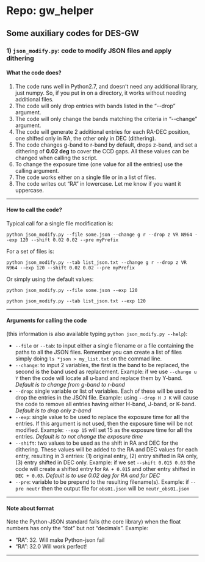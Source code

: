 # Repo: gw_helper
## Some auxiliary codes for DES-GW

### 1) `json_modify.py`: code to modify JSON files and apply dithering

#### What the code does?
1) The code runs well in Python2.7, and doesn’t need any additional library, just numpy. So, if you put in on a directory, it works without needing additional files.
1) The code will only drop entries with bands listed in the “--drop” argument.
1) The code will only change the bands matching the criteria in “--change” argument.
1) The code will generate 2 additional entries for each RA-DEC position, one shifted only in RA, the other only in DEC (dithering).
1) The code changes g-band to r-band by default, drops z-band, and set a dithering of **0.02 deg** to cover the CCD gaps. All these values can be changed when calling the script.
1) To change the exposure time (one value for all the entries) use the calling argument.
1) The code works either on a single file or in a list of files.
1) The code writes out “RA” in lowercase. Let me know if you want it uppercase.

------------------------------------------------
#### How to call the code?

Typical call for a single file modification is:

`python json_modify.py --file some.json --change g r --drop z VR N964 --exp 120 --shift 0.02 0.02 --pre myPrefix`

For a set of files is:

`python json_modify.py --tab list_json.txt --change g r --drop z VR N964 --exp 120 --shift 0.02 0.02 --pre myPrefix`

Or simply using the default values:

`python json_modify.py --file some.json --exp 120`

`python json_modify.py --tab list_json.txt --exp 120`

------------------------------------------------
#### Arguments for calling the code
(this information is also available typing `python json_modify.py --help`):
  * `--file` or `--tab`: to input either a single filename or a file containing the paths to all the JSON files. Remember you can create a list of files simply doing `ls *json > my_list.txt` on the commad line.
  * `--change`: to input 2 variables, the first is the band to be replaced, the second is the band used as replacement. Example: if we use `--change u Y` then the code will locate all u-band and replace them by Y-band. *Default is to change from g-band to r-band*
  * `--drop`: single variable or list of variables. Each of these will be used to drop the entries in the JSON file. Example: using `--drop H J K` will cause the code to remove all entries having either H-band, J-band, or K-band. *Default is to drop only z-band*
  * `--exp`: single value to be used to replace the exposure time for **all** the entries. If this argument is not used, then the exposure time will be not modified. Example: `--exp 15` will set 15 as the exposure time for **all** the entries. *Default is to not change the exposure time*
  * `--shift`: two values to be used as the shift in RA and DEC for the dithering. These values will be added to the RA and DEC values for each entry, resulting in 3 entries: (1) original entry, (2) entry shifted in RA only, (3) entry shifted in DEC only. Example: if we set `--shift 0.015 0.03` the code will create a shifted entry for `RA + 0.015` and other entry shifted in `DEC + 0.03`. *Default is to use 0.02 deg for RA and for DEC*
  * `--pre`: variable to be prepend to the resulting filename(s). Example: if `--pre neutr` then the output file for `obs01.json` will be `neutr_obs01.json`

------------------------------------------------
#### Note about format
Note the Python-JSON standard fails (the core library) when the float numbers has only the “dot” but not “decimals”.
Example:
* “RA”: 32.    Will make Python-json fail
* “RA”: 32.0    Will work perfect!
------------------------------------------------

